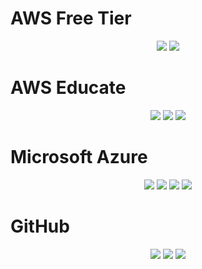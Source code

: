 <h1>AWS Free Tier</h1>
<p align="center">
  <img src="pictures/1.png">
  <img src="pictures/2.png">
</p>
<h1>AWS Educate</h1>
<p align="center">
  <img src="pictures/3.png">
  <img src="pictures/4.png">
  <img src="pictures/5.png">
</p>
<h1>Microsoft Azure</h1>
<p align="center">
  <img src="pictures/6.png">
  <img src="pictures/7.png">
  <img src="pictures/8.png">
  <img src="pictures/9.png">
</p>
<h1>GitHub</h1>
<p align="center">
  <img src="pictures/10.png">
  <img src="pictures/11.png">
  <img src="pictures/12.png">
</p>